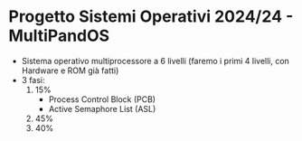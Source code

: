 # Progetto Sistemi Operativi 2024/24 - MultiPandOS

- Sistema operativo multiprocessore a 6 livelli (faremo i primi 4 livelli, con Hardware e ROM già fatti)
- 3 fasi:
  1. 15%
	 - Process Control Block (PCB)
	 - Active Semaphore List (ASL)
  2. 45%
  3. 40%
